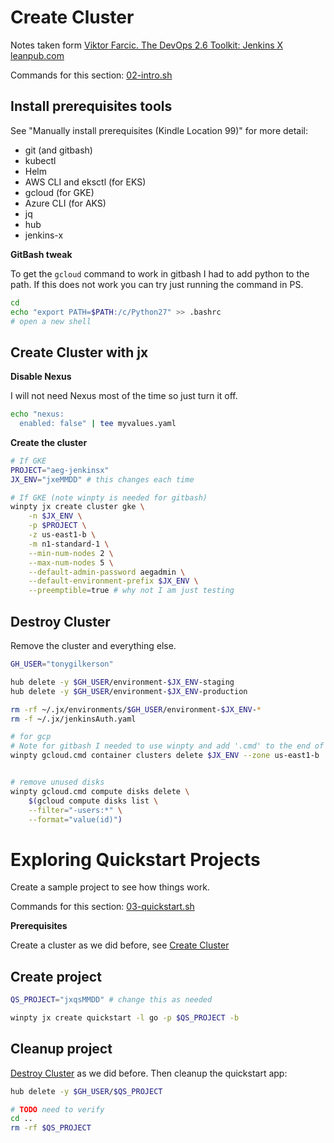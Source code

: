 # Create Cluster

Notes taken form [Viktor Farcic. The DevOps 2.6 Toolkit: Jenkins X leanpub.com](https://leanpub.com/the-devops-2-6-toolkit)

Commands for this section: [02-intro.sh](https://gist.github.com/vfarcic/8cef206b4df0b1bbec3060d1d45c2a80)

## Install prerequisites tools

See "Manually install prerequisites (Kindle Location 99)" for more detail:

* git (and gitbash)
* kubectl
* Helm
* AWS CLI and eksctl (for  EKS)
* gcloud (for GKE)
* Azure CLI (for AKS)
* jq
* hub
* jenkins-x


**GitBash tweak**

To get the `gcloud` command to work in gitbash I had to add python to the path.  If this does not work you can try just running the command in PS.

```bash
cd
echo "export PATH=$PATH:/c/Python27" >> .bashrc
# open a new shell
```

## Create Cluster with jx

**Disable Nexus**

I will not need Nexus most of the time so just turn it off.

```bash
echo "nexus:
  enabled: false" | tee myvalues.yaml
```
**Create the cluster**

```bash
# If GKE
PROJECT="aeg-jenkinsx"
JX_ENV="jxeMMDD" # this changes each time

# If GKE (note winpty is needed for gitbash)
winpty jx create cluster gke \
    -n $JX_ENV \
    -p $PROJECT \
    -z us-east1-b \
    -m n1-standard-1 \
    --min-num-nodes 2 \
    --max-num-nodes 5 \
    --default-admin-password aegadmin \
    --default-environment-prefix $JX_ENV \
    --preemptible=true # why not I am just testing
```

## Destroy Cluster

Remove the cluster and everything else.

```bash
GH_USER="tonygilkerson"

hub delete -y $GH_USER/environment-$JX_ENV-staging
hub delete -y $GH_USER/environment-$JX_ENV-production

rm -rf ~/.jx/environments/$GH_USER/environment-$JX_ENV-*
rm -f ~/.jx/jenkinsAuth.yaml

# for gcp
# Note for gitbash I needed to use winpty and add '.cmd' to the end of gcloud
winpty gcloud.cmd container clusters delete $JX_ENV --zone us-east1-b


# remove unused disks
winpty gcloud.cmd compute disks delete \
    $(gcloud compute disks list \
    --filter="-users:*" \
    --format="value(id)")
```


# Exploring Quickstart Projects

Create a sample project to see how things work.

Commands for this section: [03-quickstart.sh](https://gist.github.com/vfarcic/a6a6ebc16f75e2cd8902f7695cbce5a5)

**Prerequisites**

Create a cluster as we did before, see [Create Cluster](#create-cluster)

## Create project

```bash
QS_PROJECT="jxqsMMDD" # change this as needed

winpty jx create quickstart -l go -p $QS_PROJECT -b
```

## Cleanup project

[Destroy Cluster](#destroy-cluster) as we did before.  Then cleanup the quickstart app:

```bash
hub delete -y $GH_USER/$QS_PROJECT

# TODO need to verify
cd ..
rm -rf $QS_PROJECT

```
